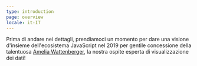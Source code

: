 ```yaml
---
type: introduction
page: overview
locale: it-IT
---
```


Prima di andare nei dettagli, prendiamoci un momento per dare una visione d'insieme dell'ecosistema JavaScript nel 2019 per gentile concessione della talentuosa [Amelia Wattenberger](https://wattenberger.com/), la nostra ospite esperta di visualizzazione dei dati!
